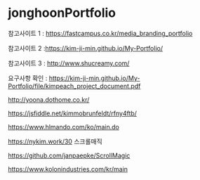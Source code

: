 # jonghoonPortfolio

참고사이트 1 : https://fastcampus.co.kr/media_branding_portfolio

참고사이트 2 :https://kim-ji-min.github.io/My-Portfolio/

참고사이트 3 : http://www.shucreamy.com/

요구사항 확인 : https://kim-ji-min.github.io/My-Portfolio/file/kimpeach_project_document.pdf

http://yoona.dothome.co.kr/

https://jsfiddle.net/kimmobrunfeldt/rfny4ftb/

https://www.hlmando.com/ko/main.do

https://nykim.work/30
스크롤매직

https://github.com/janpaepke/ScrollMagic

https://www.kolonindustries.com/kr/main

